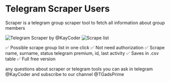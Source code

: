 # Telegram Scraper Users
Scraper is a telegram group scraper tool to fetch all information about group members

![Telegram Scraper by @KayCoder](http://dl4.joxi.net/drive/2024/05/08/0024/1020/1598460/60/77d4820da3.jpg)
![Scrape list](http://dl4.joxi.net/drive/2024/05/08/0038/4026/2551738/38/fa933fc1c9.jpg)

✅ Possible scrape group list in one click
✅ Not need authorization
✅ Scrape name, surname, status telegram premium, id, last activity
✅ Saves in .csv table
✅ Full free version

any questions about scraper or telegram tools you can ask in telegram @KayCoder 
and subscribe to our channel @TGadsPrime
